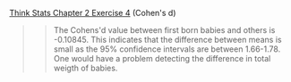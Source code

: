 [Think Stats Chapter 2 Exercise 4](http://greenteapress.com/thinkstats2/html/thinkstats2003.html#toc24) (Cohen's d)

>> The Cohens'd value between first born babies and others is -0.10845. This indicates that the difference between means is small as the 95% confidence intervals are between 1.66-1.78. One would have a problem detecting the difference in total weigth of babies.
